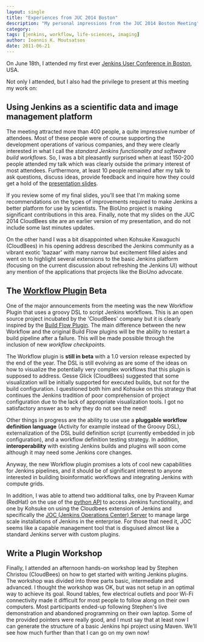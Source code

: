 ```yaml
---
layout: single
title: "Experiences from JUC 2014 Boston"
description: "My personal impressions from the JUC 2014 Boston Meeting"
category: 
tags: [jenkins, workflow, life-sciences, imaging]
author: Ioannis K. Moutsatsos
date: 2011-06-21
---
```


On June 18th, I attended my first ever [Jenkins User Conference in Boston](http://www.cloudbees.com/jenkins/juc-2014/boston/sessions), USA. 

Not only I attended, but I also had the privilege to present at this meeting my work on:

## Using Jenkins as a scientific data and image management platform

The meeting attracted more than 400 people, a quite impressive number of attendees. Most of these people were of course supporting the development operations of various companies, and they were clearly interested in what I call the *standard Jenkins functionality and software build workflows*. So, I was a bit pleasantly surprised when at least 150-200 people attended my talk which was clearly outside the  primary interest of most attendees. Furthermore, at least 10 people remained after my talk to  ask questions, discuss ideas, provide feedback and inquire how they could get a hold of the [presentation slides](http://www.tinyurl.com/JUC2014-Moutsatsos). 

If you review some of my final slides, you'll see that I'm making some recommendations on the types of improvements required to make Jenkins a better platform for use by scientists. The BioUno project is making significant contributions in this area. Finally, note that my slides on the JUC 2014 CloudBees site are an earlier version of my presentation, and do not include some last minutes updates.

<!--more-->
On the other hand I was a bit disappointed when Kohsuke Kawaguchi (CloudBees) in his opening address described the Jenkins community as a vibrant exotic 'bazaar' with many narrow but excitement filled aisles and went on to highlight several extensions to the basic Jenkins platform (focusing on the current discussion about refreshing the Jenkins UI) without any mention of the applications that projects like the BioUno advocate.

## The [Workflow Plugin](https://github.com/jenkinsci/workflow-plugin) Beta
One of the major announcements from the meeting was the new Workflow Plugin that uses a groovy DSL to script Jenkins workflows.
This is an open source project incubated by the 'CloudBees' company but it is clearly inspired by the [Build Flow Plugin](https://wiki.jenkins.io/display/JENKINS/Build+Flow+Plugin). The main difference between the new Workflow and the original Build Flow plugins will be the ability to restart a build pipeline after a failure. This will be made possible through the inclusion of new *workflow checkpoints*.

The Workflow plugin is **still in beta** with a 1.0 version release expected by the end of the year. The DSL is still evolving as are some of the ideas on how to visualize the potentially very complex workflows that this plugin is supposed to address. Gesse Glick (CloudBees) suggested that some visualization will be initially supported for executed builds, but not for the build configuration. I questioned both him and Kohsuke on this strategy that continues the Jenkins tradition of poor comprehension of project configuration due to the lack of appropriate visualization tools. I got no satisfactory answer as to why they do not see the need!

Other things in progress are the ability to use use a **pluggable workflow definition language** (Activity for example instead of the Groovy DSL), externalization of the DSL build definition script (currently embedded in job configuration), and a workflow  definition testing strategy. In addition, **interoperability** with existing Jenkins builds and plugins will soon come although it may need some Jenkins core changes.

Anyway, the new Workflow plugin promises a lots of cool new capabilities for Jenkins pipelines, and it should be of significant interest to anyone interested in building bioinformatic workflows and integrating Jenkins with compute grids.

In addition, I was able to attend two additional talks, one by Praveen Kumar (RedHat) on the use of the [python API](https://github.com/salimfadhley/jenkinsapi) to access Jenkins functionality, and one by Kohsuke on using the Cloudbees extension of Jenkins and specifically the [JOC (Jenkins Operations Center) Server](http://pages.cloudbees.com/rs/cloudbees/images/Jenkins-Operations-Center-by-CloudBees.pdf) to manage large scale installations of Jenkins in the enterprise. For those that need it, JOC seems like a capable management tool that is disguised almost like a standard Jenkins server with custom plugins.

## Write a Plugin Workshop
Finally, I attended an afternoon hands-on workshop lead by Stephen Christou (CloudBees) on how to get started with writing Jenkins plugins. The workshop was divided into three parts basic, intermediate and advanced. I thought the workshop was OK, but was not setup in an optimal way to achieve its goal. Round tables, few electrical outlets and poor Wi-Fi connectivity made it difficult for most people to follow along on their own computers. Most participants ended-up following Stephen's live demonstration and abandoned programming on their own laptop. Some of the provided pointers were really good, and I must say that at least now I can generate the structure of a basic Jenkins hpi project using Maven. We'll see how much further than that I can go on my own now!
